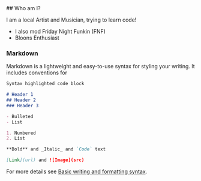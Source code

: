 <!DOCTYPE html>
<style>
.box {
	padding: 25px;
	height: 150px;
	border: 1px solid black;
}

.aside {
  height: inherit;
  float: right;
  font-style: italic;
  background-color: lightgray;
}

/* Images */
.img {
  overflow: hidden;
  border: 1px solid #ccc;
  background-color: #f1f1f1;
  height: inherit;
}

/* Style the tab */
.tab {
  overflow: hidden;
  border: 1px solid #ccc;
  background-color: #f1f1f1;
  width: auto;
}

/* Style the buttons that are used to open the tab content */
.tab button {
  background-color: inherit;
  float: left;
  border: none;
  outline: none;
  cursor: pointer;
  padding: 14px 16px;
  transition: 0.3s;
  width: 25%;
}

/* Change background color of buttons on hover */
.tab button:hover {
  background-color: #ddd;
}

/* Create an active/current tablink class */
.tab button.active {
  background-color: #ccc;
}

/* Style the tab content */
.tabcontent {
  display: none;
  padding: 6px 12px;
  border: 1px solid #ccc;
  border-top: none;
}

.miniaudio {
	width: stretch;
	height: stretch;
}
</style>
<html>
<body>
## Who am I?

I am a local Artist and Musician, trying to learn code! 
- I also mod Friday Night Funkin (FNF)
- Bloons Enthusiast

### Markdown

Markdown is a lightweight and easy-to-use syntax for styling your writing. It includes conventions for

```markdown
Syntax highlighted code block

# Header 1
## Header 2
### Header 3

- Bulleted
- List

1. Numbered
2. List

**Bold** and _Italic_ and `Code` text

[Link](url) and ![Image](src)
```

For more details see [Basic writing and formatting syntax](https://docs.github.com/en/github/writing-on-github/getting-started-with-writing-and-formatting-on-github/basic-writing-and-formatting-syntax).
